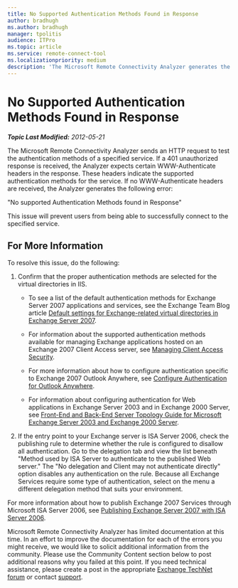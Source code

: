 ```yaml
---
title: No Supported Authentication Methods Found in Response
author: bradhugh
ms.author: bradhugh
manager: tpolitis
audience: ITPro 
ms.topic: article 
ms.service: remote-connect-tool
ms.localizationpriority: medium
description: 'The Microsoft Remote Connectivity Analyzer generates the following error: "No supported Authentication Methods found in Response"'
---
```



# No Supported Authentication Methods Found in Response


_**Topic Last Modified:** 2012-05-21_

The Microsoft Remote Connectivity Analyzer sends an HTTP request to test the authentication methods of a specified service. If a 401 unauthorized response is received, the Analyzer expects certain WWW-Authenticate headers in the response. These headers indicate the supported authentication methods for the service. If no WWW-Authenticate headers are received, the Analyzer generates the following error:

"No supported Authentication Methods found in Response"

This issue will prevent users from being able to successfully connect to the specified service.

<div>

## For More Information

To resolve this issue, do the following:

1.  Confirm that the proper authentication methods are selected for the virtual directories in IIS.
    
      - To see a list of the default authentication methods for Exchange Server 2007 applications and services, see the Exchange Team Blog article [Default settings for Exchange-related virtual directories in Exchange Server 2007](https://go.microsoft.com/fwlink/?linkid=161402).
    
      - For information about the supported authentication methods available for managing Exchange applications hosted on an Exchange 2007 Client Access server, see [Managing Client Access Security](https://go.microsoft.com/fwlink/?linkid=100585).
    
      - For more information about how to configure authentication specific to Exchange 2007 Outlook Anywhere, see [Configure Authentication for Outlook Anywhere](https://go.microsoft.com/fwlink/?linkid=161403).
    
      - For information about configuring authentication for Web applications in Exchange Server 2003 and in Exchange 2000 Server, see [Front-End and Back-End Server Topology Guide for Microsoft Exchange Server 2003 and Exchange 2000 Server](https://go.microsoft.com/fwlink/?linkid=161404).

2.  If the entry point to your Exchange server is ISA Server 2006, check the publishing rule to determine whether the rule is configured to disallow all authentication. Go to the delegation tab and view the list beneath "Method used by ISA Server to authenticate to the published Web server." The "No delegation and Client may not authenticate directly" option disables any authentication on the rule. Because all Exchange Services require some type of authentication, select on the menu a different delegation method that suits your environment.

For more information about how to publish Exchange 2007 Services through Microsoft ISA Server 2006, see [Publishing Exchange Server 2007 with ISA Server 2006](https://technet.microsoft.com/library/bb794751.aspx).

Microsoft Remote Connectivity Analyzer has limited documentation at this time. In an effort to improve the documentation for each of the errors you might receive, we would like to solicit additional information from the community. Please use the Community Content section below to post additional reasons why you failed at this point. If you need technical assistance, please create a post in the appropriate [Exchange TechNet forum](https://go.microsoft.com/fwlink/?linkid=73420) or contact [support](https://go.microsoft.com/fwlink/?linkid=8158).

</div>

</div>

<span> </span>

</div>

</div>

</div>

